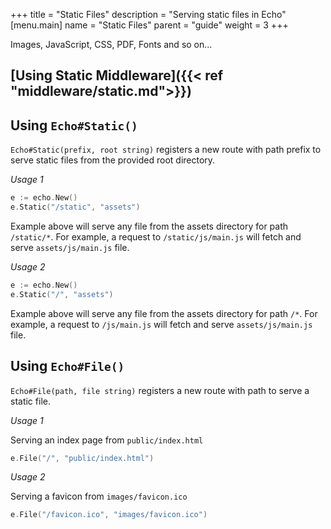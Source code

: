 +++
title = "Static Files"
description = "Serving static files in Echo"
[menu.main]
  name = "Static Files"
  parent = "guide"
  weight = 3
+++

Images, JavaScript, CSS, PDF, Fonts and so on...

## [Using Static Middleware]({{< ref "middleware/static.md">}})

## Using `Echo#Static()`

`Echo#Static(prefix, root string)` registers a new route with path prefix to serve
static files from the provided root directory.

*Usage 1*

```go
e := echo.New()
e.Static("/static", "assets")
```

Example above will serve any file from the assets directory for path `/static/*`. For example,
a request to `/static/js/main.js` will fetch and serve `assets/js/main.js` file.

*Usage 2*

```go
e := echo.New()
e.Static("/", "assets")
```

Example above will serve any file from the assets directory for path `/*`. For example,
a request to `/js/main.js` will fetch and serve `assets/js/main.js` file.

## Using `Echo#File()`

`Echo#File(path, file string)` registers a new route with path to serve a static
file.

*Usage 1*

Serving an index page from `public/index.html`

```go
e.File("/", "public/index.html")
```

*Usage 2*

Serving a favicon from `images/favicon.ico`

```go
e.File("/favicon.ico", "images/favicon.ico")
```
